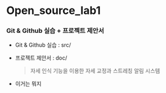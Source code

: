 # Open_source_lab1
 
### Git & Github 실습 + 프로젝트 제안서

* Git & Github 실습 : src/


* 프로젝트 제안서 : doc/

  > 자세 인식 기능을 이용한 자세 교정과 스트레칭 알림 시스템

+ 이거는 뭐지
